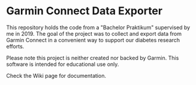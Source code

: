 # Garmin Connect Data Exporter
This repository holds the code from a "Bachelor Praktikum" supervised by me in 2019.
The goal of the project was to collect and export data from Garmin Connect in a convenient way to support our diabetes research efforts.

Please note this project is neither created nor backed by Garmin. This software is intended for educational use only.

Check the Wiki page for documentation.